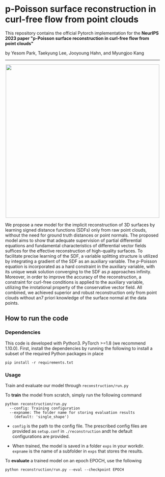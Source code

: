 # p-Poisson surface reconstruction in curl-free flow from point clouds

This repository contains the official Pytorch implementation for the **NeurIPS 2023 paper "p-Poisson surface reconstruction in curl-free flow from point clouds"**

by Yesom Park, Taekyung Lee, Jooyoung Hahn, and Myungjoo Kang

---

<p align="center">
  <img src="https://github.com/Yebbi/PINC/assets/82932461/bc628a0b-78e0-4a4e-aaec-bbdc9477a7a3" width=500 />
</p>

We propose a new model for the implicit reconstruction of 3D surfaces by learning signed distance functions (SDFs) only from raw point clouds, without the need for ground truth distances or point normals. The proposed model aims to show that adequate supervision of partial differential equations and fundamental characteristics of differential vector fields suffices for the effective reconstruction of high-quality surfaces. To facilitate precise learning of the SDF, a variable splitting structure is utilized by integrating a gradient of the SDF as an auxiliary variable. The $p$-Poisson equation is incorporated as a hard constraint in the auxiliary variable, with its unique weak solution converging to the SDF as $p$ approaches infinity.
Moreover, in order to improve the accuracy of the reconstruction, a constraint for curl-free conditions is applied to the auxiliary variable, utilizing the irrotational property of the conservative vector field.
All combined, we achieved superior and robust reconstruction only from point clouds without an7 priori knowledge of the surface normal at the data points.


## How to run the code

### Dependencies
This code is developed with Python3. PyTorch >=1.8 (we recommend 1.10.0). First, install the dependencies by running the following to install a subset of the required Python packages in place
```
pip install -r requirements.txt
```

### Usage

Train and evaluate our model through `reconstruction/run.py`

To **train** the model from scratch, simply run the following command

```
python reconstruction/run.py
  --config: Training configuration
  --expname: The folder name for storing evaluation results
    (default: 'single_shape')
```
* `config` is the path to the config file. The prescribed config files are provided as `setup.conf` in `./reconstruction` andt he default configurations are provided.

* When trained, the model is saved in a folder `exps` in your workdir. `expname` is the name of a subfolder in `exps` that stores the results.

To **evaluate** a trained model on an epoch EPOCH, use the following

```
python reconstruction/run.py --eval --checkpoint EPOCH
```



